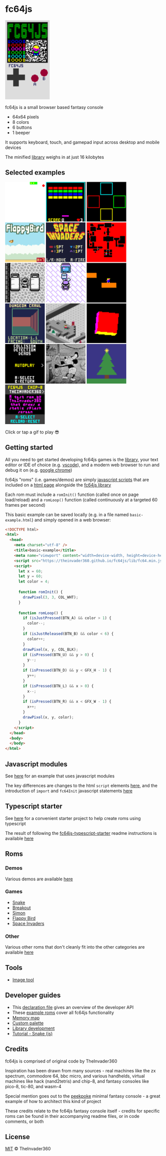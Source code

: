 # fc64js

<img src="https://raw.githubusercontent.com/TheInvader360/fc64js/main/docs/fc64js.gif" width="144"/>

fc64js is a small browser based fantasy console

* 64x64 pixels
* 8 colors
* 6 buttons
* 1 beeper

It supports keyboard, touch, and gamepad input across desktop and mobile devices

The minified [library](lib/fc64.min.js) weighs in at just 16 kilobytes

## Selected examples

[<img src="https://raw.githubusercontent.com/TheInvader360/fc64js/main/rom/game/snake/docs/demo.gif" width="128"/>](https://theinvader360.github.io/fc64js/rom/game/snake/) 
[<img src="https://raw.githubusercontent.com/TheInvader360/fc64js/main/rom/game/breakout/docs/demo.gif" width="128"/>](https://theinvader360.github.io/fc64js/rom/game/breakout/) 
[<img src="https://raw.githubusercontent.com/TheInvader360/fc64js/main/rom/game/simon/docs/demo.gif" width="128"/>](https://theinvader360.github.io/fc64js/rom/game/simon/) 
[<img src="https://raw.githubusercontent.com/TheInvader360/fc64js/main/rom/game/flappy-bird/docs/demo.gif" width="128"/>](https://theinvader360.github.io/fc64js/rom/game/flappy-bird/) 
[<img src="https://raw.githubusercontent.com/TheInvader360/fc64js/main/rom/game/space-invaders/docs/demo.gif" width="128"/>](https://theinvader360.github.io/fc64js/rom/game/space-invaders/) 
[<img src="https://raw.githubusercontent.com/TheInvader360/fc64js/main/rom/demo/ray-casting/docs/demo.gif" width="128"/>](https://theinvader360.github.io/fc64js/rom/demo/ray-casting/) 
[<img src="https://raw.githubusercontent.com/TheInvader360/fc64js/main/rom/demo/2d-rpg-map-per-pixel-movement/docs/demo.gif" width="128"/>](https://theinvader360.github.io/fc64js/rom/demo/2d-rpg-map-per-pixel-movement/) 
[<img src="https://raw.githubusercontent.com/TheInvader360/fc64js/main/rom/demo/2d-rpg-map-per-tile-movement/docs/demo.gif" width="128"/>](https://theinvader360.github.io/fc64js/rom/demo/2d-rpg-map-per-tile-movement/) 
[<img src="https://raw.githubusercontent.com/TheInvader360/fc64js/main/rom/demo/platformer/docs/demo.gif" width="128"/>](https://theinvader360.github.io/fc64js/rom/demo/platformer/) 
[<img src="https://raw.githubusercontent.com/TheInvader360/fc64js/main/rom/demo/dungeon-crawl/docs/demo.gif" width="128"/>](https://theinvader360.github.io/fc64js/rom/demo/dungeon-crawl/) 
[<img src="https://raw.githubusercontent.com/TheInvader360/fc64js/main/rom/demo/isometric/docs/demo.gif" width="128"/>](https://theinvader360.github.io/fc64js/rom/demo/isometric/) 
[<img src="https://raw.githubusercontent.com/TheInvader360/fc64js/main/rom/demo/rotating-cube/docs/demo.gif" width="128"/>](https://theinvader360.github.io/fc64js/rom/demo/rotating-cube/) 
[<img src="https://raw.githubusercontent.com/TheInvader360/fc64js/main/rom/demo/collision-detection/docs/demo.gif" width="128"/>](https://theinvader360.github.io/fc64js/rom/demo/collision-detection/) 
[<img src="https://raw.githubusercontent.com/TheInvader360/fc64js/main/rom/demo/video/docs/demo.gif" width="128"/>](https://theinvader360.github.io/fc64js/rom/demo/video/) 
[<img src="https://raw.githubusercontent.com/TheInvader360/fc64js/main/rom/demo/tcc-2023/docs/demo.gif" width="128"/>](https://theinvader360.github.io/fc64js/rom/demo/tcc-2023/) 
[<img src="https://raw.githubusercontent.com/TheInvader360/fc64js/main/rom/other/chip-8/docs/demo.gif" width="128"/>](https://theinvader360.github.io/fc64js/rom/other/chip-8/) 

Click or tap a gif to play :sunglasses:

## Getting started

All you need to get started developing fc64js games is the [library](lib/fc64.min.js), your text editor or IDE of choice (e.g. [vscode](https://code.visualstudio.com/download)), and a modern web browser to run and debug it on (e.g. [google chrome](https://www.google.com/chrome))

fc64js "roms" (i.e. games/demos) are simply [javascript scripts](rom/demo/a-simple-game/main.js) that are included on a [html page](rom/demo/a-simple-game/index.html) alongside the [fc64js library](lib/fc64.min.js)

Each rom must include a `romInit()` function (called once on page load/reload) and a `romLoop()` function (called continuously at a targeted 60 frames per second)

This basic example can be saved locally (e.g. in a file named `basic-example.html`) and simply opened in a web browser:

```html
<!DOCTYPE html>
<html>
  <head>
    <meta charset="utf-8" />
    <title>basic-example</title>
    <meta name="viewport" content="width=device-width, height=device-height, user-scalable=no, initial-scale=1, maximum-scale=1" />
    <script src="https://theinvader360.github.io/fc64js/lib/fc64.min.js"></script>
    <script>
      let x = 60;
      let y = 60;
      let color = 4;

      function romInit() {
        drawPixel(3, 3, COL_WHT);
      }

      function romLoop() {
        if (isJustPressed(BTN_A) && color > 1) {
          color--;
        }
        if (isJustReleased(BTN_B) && color < 6) {
          color++;
        }
        drawPixel(x, y, COL_BLK);
        if (isPressed(BTN_U) && y > 0) {
          y--;
        }
        if (isPressed(BTN_D) && y < GFX_H - 1) {
          y++;
        }
        if (isPressed(BTN_L) && x > 0) {
          x--;
        }
        if (isPressed(BTN_R) && x < GFX_W - 1) {
          x++;
        }
        drawPixel(x, y, color);
      }
    </script>
  </head>
  <body>
  </body>
</html>
```

## Javascript modules

See [here](rom/demo/basic-example-module-import/) for an example that uses javascript modules

The key differences are changes to the html `script` elements [here](rom/demo/basic-example-module-import/index.html), and the introduction of `import` and `fc64Init` javascript statements [here](rom/demo/basic-example-module-import/main.js)

## Typescript starter

See [here](https://github.com/TheInvader360/fc64js-typescript-starter) for a convenient starter project to help create roms using typescript

The result of following the [fc64js-typescript-starter](https://github.com/TheInvader360/fc64js-typescript-starter) readme instructions is available [here](https://github.com/TheInvader360/fc64js-typescript-basic-example)

## Roms

### Demos

Various demos are available [here](rom/demo/)

### Games

* [Snake](rom/game/snake/)
* [Breakout](rom/game/breakout/)
* [Simon](rom/game/simon/)
* [Flappy Bird](rom/game/flappy-bird/)
* [Space Invaders](rom/game/space-invaders/)

### Other

Various other roms that don't cleanly fit into the other categories are available [here](rom/other/)

## Tools

* [Image tool](tools/image-tool/)

## Developer guides

* This [declaration file](lib/fc64.d.ts) gives an overview of the developer API
* These [example roms](rom/) cover all fc64js functionality
* [Memory map](docs/memory-map/)
* [Custom palette](docs/custom-palette/)
* [Library development](docs/library-development/)
* [Tutorial - Snake (js)](docs/tutorial/snake-js/)

## Credits

fc64js is comprised of original code by TheInvader360

Inspiration has been drawn from many sources - real machines like the zx spectrum, commodore 64, bbc micro, and various handhelds, virtual machines like hack (nand2tetris) and chip-8, and fantasy consoles like pico-8, tic-80, and wasm-4

Special mention goes out to the [peekpoke](https://github.com/abagames/peekpoke) minimal fantasy console - a great example of how to architect this kind of project

These credits relate to the fc64js fantasy console itself - credits for specific roms can be found in their accompanying readme files, or in code comments, or both

## License

[MIT](LICENSE) © TheInvader360
